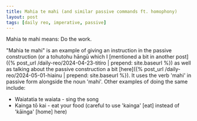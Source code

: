 ```yaml
---
title: Mahia te mahi (and similar passive commands ft. homophony)
layout: post
tags: [daily reo, imperative, passive]
---
```


Mahia te mahi means: Do the work.

"Mahia te mahi" is an example of giving an instruction in the passive construction (or a tohutohu hāngū which I [mentioned a bit in another post]({% post_url /daily-reo/2024-04-23-titiro | prepend: site.baseurl %}) as well as talking about the passive construction a bit [here]({% post_url /daily-reo/2024-05-01-hiainu | prepend: site.baseurl %}). It uses the verb 'mahi' in passive form alongside the noun 'mahi'. Other examples of doing the same include:
- Waiatatia te waiata - sing the song
- Kainga tō kai - eat your food (careful to use 'kainga' [eat] instead of 'kāinga' [home] here)